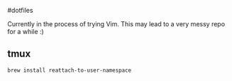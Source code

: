 #dotfiles

Currently in the process of trying Vim.  This may lead to a very messy repo for a while :)

## tmux
`brew install reattach-to-user-namespace`
